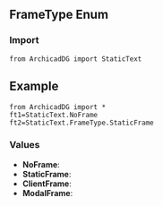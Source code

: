 ## FrameType Enum

### Import
```
from ArchicadDG import StaticText
``` 

## Example
```
from ArchicadDG import *
ft1=StaticText.NoFrame
ft2=StaticText.FrameType.StaticFrame
```

### Values
* **NoFrame**:
* **StaticFrame**:
* **ClientFrame**:
* **ModalFrame**: